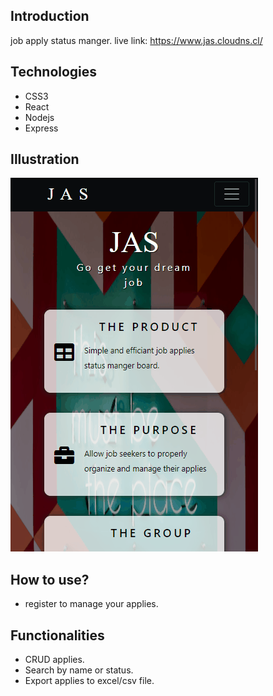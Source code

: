 ## Introduction
job apply status manger.
live link: https://www.jas.cloudns.cl/

## Technologies
- CSS3
- React
- Nodejs
- Express

## Illustration
<img src="https://raw.githubusercontent.com/Avshalom-Mogos/portfolio/master/src/assests/GIFs/jas.gif"/>

## How to use?
- register to manage your applies.

## Functionalities
- CRUD applies.
- Search by name or status.
- Export applies to excel/csv file.
